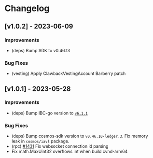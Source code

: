 <!--
Guiding Principles:

Changelogs are for humans, not machines.
There should be an entry for every single version.
The same types of changes should be grouped.
Versions and sections should be linkable.
The latest version comes first.
The release date of each version is displayed.
Mention whether you follow Semantic Versioning.

Usage:

Change log entries are to be added to the Unreleased section under the
appropriate stanza (see below). Each entry should ideally include a tag and
the Github issue reference in the following format:

* (<tag>) \#<issue-number> message

The issue numbers will later be link-ified during the release process so you do
not have to worry about including a link manually, but you can if you wish.

Types of changes (Stanzas):

"Features" for new features.
"Improvements" for changes in existing functionality.
"Deprecated" for soon-to-be removed features.
"Bug Fixes" for any bug fixes.
"Client Breaking" for breaking CLI commands and REST routes used by end-users.
"API Breaking" for breaking exported APIs used by developers building on SDK.
"State Machine Breaking" for any changes that result in a different AppState given same genesisState and txList.

Ref: https://keepachangelog.com/en/1.0.0/
-->

# Changelog

## [v1.0.2] - 2023-06-09

### Improvements

- (deps) Bump SDK to v0.46.13

### Bug Fixes

- (vesting) Apply ClawbackVestingAccount Barberry patch


## [v1.0.1] - 2023-05-28

### Improvements

- (deps) Bump IBC-go version to [`v6.1.1`](https://github.com/cosmos/ibc-go/releases/tag/v6.1.1)

### Bug Fixes

- (deps) Bump cosmos-sdk version to `v0.46.10-ledger.3`. 
  Fix memory leak in `cosmos/iavl` package.
- (rpc) [#1431](https://github.com/evmos/evmos/pull/1431) Fix websocket connection id parsing
- Fix math.MaxUint32 overflows int when build cvnd-arm64